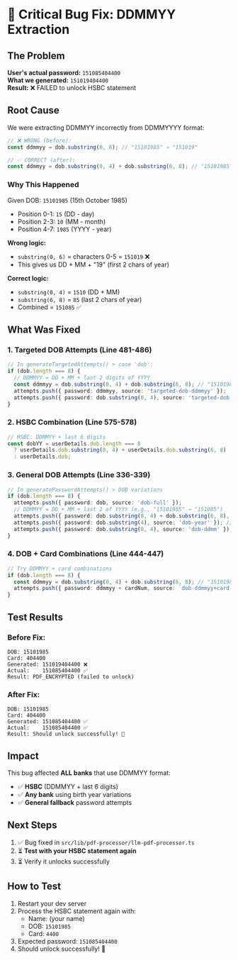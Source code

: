 # 🚨 Critical Bug Fix: DDMMYY Extraction

## The Problem

**User's actual password:** `151085404400`  
**What we generated:** `151019404400`  
**Result:** ❌ FAILED to unlock HSBC statement

## Root Cause

We were extracting DDMMYY incorrectly from DDMMYYYY format:

```typescript
// ❌ WRONG (before):
const ddmmyy = dob.substring(0, 6); // "15101985" → "151019"

// ✅ CORRECT (after):
const ddmmyy = dob.substring(0, 4) + dob.substring(6, 8); // "15101985" → "151085"
```

### Why This Happened

Given DOB: `15101985` (15th October 1985)
- Position 0-1: `15` (DD - day)
- Position 2-3: `10` (MM - month)
- Position 4-7: `1985` (YYYY - year)

**Wrong logic:**
- `substring(0, 6)` = characters 0-5 = `151019` ❌
- This gives us DD + MM + "19" (first 2 chars of year)

**Correct logic:**
- `substring(0, 4)` = `1510` (DD + MM)
- `substring(6, 8)` = `85` (last 2 chars of year)
- Combined = `151085` ✅

## What Was Fixed

### 1. Targeted DOB Attempts (Line 481-486)
```typescript
// In generateTargetedAttempts() > case 'dob':
if (dob.length === 8) {
  // DDMMYY = DD + MM + last 2 digits of YYYY
  const ddmmyy = dob.substring(0, 4) + dob.substring(6, 8); // "15101985" → "151085"
  attempts.push({ password: ddmmyy, source: 'targeted-dob-ddmmyy' });
  attempts.push({ password: dob.substring(0, 4), source: 'targeted-dob-ddmm' });
}
```

### 2. HSBC Combination (Line 575-578)
```typescript
// HSBC: DDMMYY + last 6 digits
const dobYY = userDetails.dob.length === 8 
  ? userDetails.dob.substring(0, 4) + userDetails.dob.substring(6, 8) 
  : userDetails.dob;
```

### 3. General DOB Attempts (Line 336-339)
```typescript
// In generatePasswordAttempts() > DOB variations
if (dob.length === 8) {
  attempts.push({ password: dob, source: 'dob-full' });
  // DDMMYY = DD + MM + last 2 of YYYY (e.g., "15101985" → "151085")
  attempts.push({ password: dob.substring(0, 4) + dob.substring(6, 8), source: 'dob-ddmmyy' });
  attempts.push({ password: dob.substring(4), source: 'dob-year' }); // YYYY
  attempts.push({ password: dob.substring(0, 4), source: 'dob-ddmm' }); // DDMM
}
```

### 4. DOB + Card Combinations (Line 444-447)
```typescript
// Try DDMMYY + card combinations
if (dob.length === 8) {
  const ddmmyy = dob.substring(0, 4) + dob.substring(6, 8); // "15101985" → "151085"
  attempts.push({ password: ddmmyy + cardNum, source: `dob-ddmmyy+card-${index + 1}` });
}
```

## Test Results

### Before Fix:
```
DOB: 15101985
Card: 404400
Generated: 151019404400 ❌
Actual:    151085404400 ✅
Result: PDF_ENCRYPTED (failed to unlock)
```

### After Fix:
```
DOB: 15101985
Card: 404400
Generated: 151085404400 ✅
Actual:    151085404400 ✅
Result: Should unlock successfully! 🎉
```

## Impact

This bug affected **ALL banks** that use DDMMYY format:
- ✅ **HSBC** (DDMMYY + last 6 digits)
- ✅ **Any bank** using birth year variations
- ✅ **General fallback** password attempts

## Next Steps

1. ✅ Bug fixed in `src/lib/pdf-processor/llm-pdf-processor.ts`
2. ⏳ **Test with your HSBC statement again**
3. ⏳ Verify it unlocks successfully

## How to Test

1. Restart your dev server
2. Process the HSBC statement again with:
   - Name: (your name)
   - DOB: `15101985`
   - Card: `4400`
3. Expected password: `151085404400`
4. Should unlock successfully! 🎉


